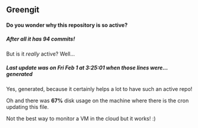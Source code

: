 ## Greengit

#### Do you wonder why this repository is so active?

##### After all it has 94 commits!

But is it *really* active? Well...

##### Last update was on Fri Feb 1 at 3:25:01 when those lines were... generated

Yes, generated, because it certainly helps a lot to have such an active repo!

Oh and there was **67%** disk usage on the machine
where there is the cron updating this file.

Not the best way to monitor a VM in the cloud but it works! :)
